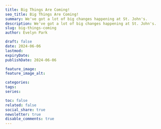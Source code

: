 ```yaml
---
title: Big Things Are Coming!
seo_title: Big Things Are Coming!
summary: We've got a lot of big changes happening at St. John's.
description: We've got a lot of big changes happening at St. John's.
slug: big-things-coming
author: Evelyn Park

draft: false
date: 2024-06-06
lastmod: 
expiryDate: 
publishDate: 2024-06-06

feature_image: 
feature_image_alt: 

categories:
tags:
series: 

toc: false
related: false
social_share: true
newsletter: true
disable_comments: true
---
```


